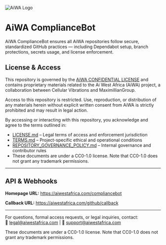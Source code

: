 ![AiWA Logo](https://github.com/user-attachments/assets/fc957c5e-c76f-4cc8-b07c-c41a905a7c31)


# AiWA ComplianceBot

AiWA ComplianceBot ensures all AiWA repositories follow secure, standardized GitHub practices — including Dependabot setup, branch protections, secrets usage, and license enforcement.


## License & Access

This repository is governed by the [AiWA CONFIDENTIAL LICENSE](./LICENSE.md) and contains proprietary materials related to the Ai West Africa (AiWA) project, a collaboration between Cellular Vibrations and MaximillianGroup.

Access to this repository is restricted. Use, reproduction, or distribution of any materials herein without explicit written consent from AiWA is strictly prohibited and may result in legal action.

By accessing or interacting with this repository, you acknowledge and agree to the terms outlined in:

- [LICENSE.md](./LICENSE.md) – Legal terms of access and enforcement jurisdiction  
- [TERMS.md](./TERMS.md) – Project-specific ethical and operational conditions  
- [REPOSITORY_GOVERNANCE_POLICY.md](./REPOSITORY_GOVERNANCE_POLICY.md) – Internal governance and contributor rules
- These documents are under a CC0-1.0 license. Note that CC0-1.0 does not grant any trademark permissions.

---

## API & Webhooks

**Homepage URL:**
https://aiwestafrica.com/compliancebot

**Callback URL:**
https://aiwestafrica.com/github/callback

---

For questions, formal access requests, or legal inquiries, contact:  
📧 legal@aiwestafrica.com | 📧 support@aiwestafrica.com

These documents are under a CC0-1.0 license. Note that CC0-1.0 does not grant any trademark permissions.

